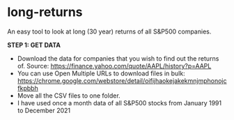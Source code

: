 # long-returns
An easy tool to look at long (30 year) returns of all S&amp;P500 companies.

**STEP 1: GET DATA**
- Download the data for companies that you wish to find out the returns of. Source: https://finance.yahoo.com/quote/AAPL/history?p=AAPL
- You can use Open Multiple URLs to download files in bulk: https://chrome.google.com/webstore/detail/oifijhaokejakekmnjmphonojcfkpbbh
- Move all the CSV files to one folder.
- I have used once a month data of all S&P500 stocks from January 1991 to December 2021
